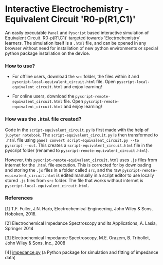 # Interactive Electrochemistry - Equivalent Circuit 'R0-p(R1,C1)'

An easily executable `Panel` and `Pyscript` based interactive simulation of Equivalent Circuit 'R0-p(R1,C1)' targeted towards 'Electrochemistry' learners. The simulation itself is a `.html` file, and can be opened in any browser without need for installation of new python environments or special python package installation on the device.

### How to use?

- For offline users, download the `src` folder, the files within it and `pyscript-local-equivalent_circuit.html` file. Open `pyscript-local-equivalent_circuit.html` and enjoy learning!

- For online users, download the `pyscript-remote-equivalent_circuit.html` file. Open `pyscript-remote-equivalent_circuit.html` and enjoy learning!


### How was the `.html` file created?

Code in the `script-equivalent_circuit.py` is first made with the help of `jupyter notebook`. The `script-equivalent_circuit.py` is then transformed to `.html` file using `panel convert script-equivalent_circuit.py --to pyscript --out`. This creates a `script-equivalent_circuit.html` file in the pyscript folder (renamed to `pyscript-remote-equivalent_circuit.html`).

However, this `pyscript-remote-equivalent_circuit.html` uses  `.js` files from internet for the `.html` file execution. This is corrected for by downloading and storing the `.js` files in a folder called `src`, and the raw `pyscript-remote-equivalent_circuit.html` is edited manually in a script editor to use locally stored `.js` files from `src` folder. The file that works without internet is `pyscript-local-equivalent_circuit.html`.


### References
<a id="1">[1]</a>
T.F. Fuller, J.N. Harb, Electrochemical Engineering, John Wiley & Sons, Hoboken, 2018.

<a id="1">[2]</a>
Electrochemical Impedance Spectroscopy and its Applications, A. Lasia, Springer 2014

<a id="1">[3]</a>
Electrochemical Impedance Spectroscopy, M.E. Orazem, B. Tribollet, John Wiley & Sons, Inc., 2008

<a id="1">[4]</a>
[impedance.py](<https://impedancepy.readthedocs.io/en/latest/getting-started.html> "Impedance.Py") (a Python package for simulation and fitting of impedance data)

